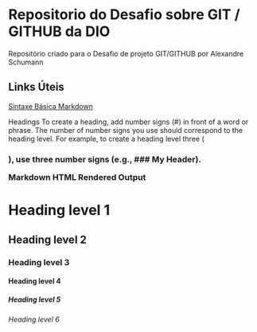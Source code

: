# Repositorio do Desafio sobre GIT / GITHUB da DIO

Repositório criado para o Desafio de projeto GIT/GITHUB por Alexandre Schumann

## Links Úteis

[Sintaxe Básica Markdown](https://www.markdownguide.org/basic-syntax/)

Headings
To create a heading, add number signs (#) in front of a word or phrase. The number of number signs you use should correspond to the heading level. For example, to create a heading level three (<h3>), use three number signs (e.g., ### My Header).

Markdown	HTML	Rendered Output
# Heading level 1	

## Heading level 2	

### Heading level 3
#### Heading level 4
  
##### Heading level 5
  
###### Heading level 6
